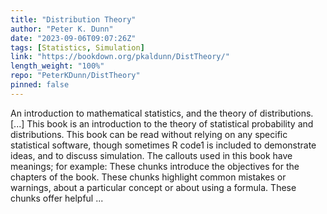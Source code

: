 ```yaml
---
title: "Distribution Theory"
author: "Peter K. Dunn"
date: "2023-09-06T09:07:26Z"
tags: [Statistics, Simulation]
link: "https://bookdown.org/pkaldunn/DistTheory/"
length_weight: "100%"
repo: "PeterKDunn/DistTheory"
pinned: false
---
```


An introduction to mathematical statistics, and the theory of distributions. [...] This book is an introduction to the theory of statistical probability and distributions. This book can be read without relying on any specific statistical software, though sometimes R code1 is included to demonstrate ideas, and to discuss simulation. The callouts used in this book have meanings; for example: These chunks introduce the objectives for the chapters of the book. These chunks highlight common mistakes or warnings, about a particular concept or about using a formula. These chunks offer helpful ...
